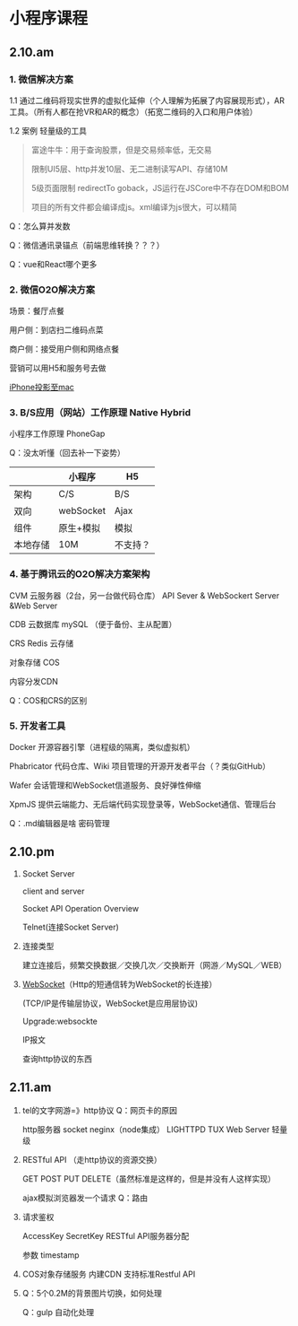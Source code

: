 # 小程序课程

## 2.10.am

### 1. 微信解决方案

   1.1  通过二维码将现实世界的虚拟化延伸（个人理解为拓展了内容展现形式），AR工具。（所有人都在抢VR和AR的概念）（拓宽二维码的入口和用户体验）

   1.2 案例 轻量级的工具

   > 富途牛牛：用于查询股票，但是交易频率低，无交易
   >
   > 限制UI5层、http并发10层、无二进制读写API、存储10M
   >
   > 5级页面限制 redirectTo goback，JS运行在JSCore中不存在DOM和BOM 
   >
   > 项目的所有文件都会编译成js。xml编译为js很大，可以精简

   Q：怎么算并发数

   Q：微信通讯录锚点（前端思维转换？？？）

   Q：vue和React哪个更多

### 2. 微信O2O解决方案

   场景：餐厅点餐

   用户侧：到店扫二维码点菜

   商户侧：接受用户侧和网络点餐

   营销可以用H5和服务号去做

   [iPhone投影至mac](http://appleuser.com/2014/10/23/quickscreen/)

### 3. B/S应用（网站）工作原理  Native Hybrid

   小程序工作原理 PhoneGap

   Q：没太听懂（回去补一下姿势）

|      | 小程序       | H5   |
| :--- | --------- | ---- |
| 架构   | C/S       | B/S  |
| 双向   | webSocket | Ajax |
| 组件   | 原生+模拟     | 模拟   |
| 本地存储 | 10M       | 不支持？ |

### 4. 基于腾讯云的O2O解决方案架构

   CVM 云服务器（2台，另一台做代码仓库）
   API Sever & WebSockert Server &Web Server

   CDB 云数据库 mySQL （便于备份、主从配置）

   CRS Redis  云存储 

   对象存储 COS 

   内容分发CDN

   Q：COS和CRS的区别

### 5. 开发者工具

   Docker 开源容器引擎（进程级的隔离，类似虚拟机）

   Phabricator 代码仓库、Wiki 项目管理的开源开发者平台（？类似GitHub）

   Wafer 会话管理和WebSocket信道服务、良好弹性伸缩

   XpmJS 提供云端能力、无后端代码实现登录等，WebSocket通信、管理后台

   Q：.md编辑器是啥 密码管理

## 2.10.pm

1. Socket Server

   client and server

   Socket API Operation Overview

   Telnet(连接Socket Server)

2. 连接类型

   建立连接后，频繁交换数据／交换几次／交换断开（网游／MySQL／WEB）

3. [WebSocket](https://www.zhihu.com/question/20215561)（Http的短通信转为WebSocket的长连接）

   (TCP/IP是传输层协议，WebSocket是应用层协议)

   Upgrade:websockte   

   IP报文

   查询http协议的东西

## 2.11.am

1. tel的文字网游=》http协议  Q：网页卡的原因

   http服务器 socket neginx（node集成） LIGHTTPD TUX Web Server 轻量级

2. RESTful API （走http协议的资源交换）

   GET POST PUT DELETE（虽然标准是这样的，但是并没有人这样实现）

   ajax模拟浏览器发一个请求 Q：路由

3. 请求鉴权

   AccessKey  SecretKey RESTful API服务器分配

   参数 timestamp

4. COS对象存储服务 内建CDN 支持标准Restful API

5. Q：5个0.2M的背景图片切换，如何处理

   Q：gulp 自动化处理
